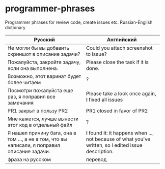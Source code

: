 # programmer-phrases
Programmer phrases for review code, create issues etc. Russian-English dictionary

| Русский | Английский|
|-------- | --------- |
| Не могли бы вы добавить скриншот в описание задачи? |  Could you attach screenshot to issue? |
| Пожалуйста, закройте задачу, если она выполнена. | Please close the task if it is done. |
| Возможно, этот варинат будет более читаем | ? |
| Посмотри пожалуйста еще раз, я поправил все замечания | Please take a look once again, I fixed all issues |
| PR1 закрыт в пользу PR2 | PR1 closed in favor of PR2 |
| Мне кажется, лучше вынести этот код в отдельный файл | ? |
| Я нашел причину бага, она в том ..., а не в том, что вы написали, я поправил описание задачи. | I found it: it happens when ..., not because of what you've written, so I edited issue description. |
| фраза на русском | перевод |
